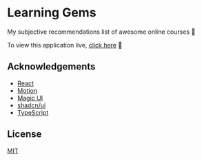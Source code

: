 
# Learning Gems
My subjective recommendations list of awesome online courses 💎

To view this application live, [click here](https://learning-gems.vercel.app/) 🚀
## Acknowledgements

 - [React](https://react.dev/)
 - [Motion](https://motion.dev/)
 - [Magic UI](https://magicui.design/)
 - [shadcn/ui](https://ui.shadcn.com/)
 - [TypeScript](https://www.typescriptlang.org/)
## License

[MIT](https://choosealicense.com/licenses/mit/)

